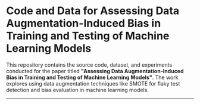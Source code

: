 # Code and Data for Assessing Data Augmentation-Induced Bias in Training and Testing of Machine Learning Models

This repository contains the source code, dataset, and experiments conducted for the paper titled **"Assessing Data Augmentation-Induced Bias in
Training and Testing of Machine Learning Models"**. The work explores using data augmentation techniques like SMOTE for flaky test detection and bias evaluation in machine learning models.

---
